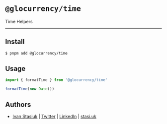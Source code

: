 # `@glocurrency/time`

Time Helpers

---

## Install

```bash
$ pnpm add @glocurrency/time
```

## Usage

```js
import { formatTime } from '@glocurrency/time'

formatTime(new Date())
```

## Authors

- [Ivan Stasiuk](https://github.com/brokeyourbike) | [Twitter](https://twitter.com/brokeyourbike) | [LinkedIn](https://www.linkedin.com/in/brokeyourbike) | [stasi.uk](https://stasi.uk)
